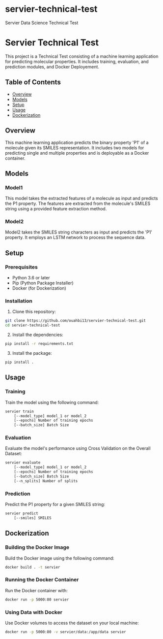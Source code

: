 # servier-technical-test
Servier Data Science Technical Test

# Servier Technical Test

This project is a Technical Test consisting of a machine learning application for predicting molecular properties. It includes training, evaluation, and prediction modules, and Docker Deployement.

## Table of Contents

- [Overview](#overview)
- [Models](#models)
- [Setup](#setup)
- [Usage](#usage)
- [Dockerization](#dockerization)

## Overview

This machine learning application predicts the binary property 'P1' of a molecule given its SMILES representation. It includes two models for predicting single and multiple properties and is deployable as a Docker container.

## Models

### Model1

This model takes the extracted features of a molecule as input and predicts the P1 property. The features are extracted from the molecule's SMILES string using a provided feature extraction method.

### Model2

Model2 takes the SMILES string characters as input and predicts the 'P1' property. It employs an LSTM network to process the sequence data.

<!-- ### Model3 (Optional)

An extension of Model1 or Model2 that predicts multiple properties (P1, P2, ..., P9) for a given molecule. -->

## Setup

### Prerequisites

- Python 3.6 or later
- Pip (Python Package Installer)
- Docker (for Dockerization)

### Installation

1. Clone this repository:

```bash
git clone https://github.com/ouahbi13/servier-technical-test.git
cd servier-technical-test
```

2. Install the dependencies:

```bash
pip install -r requirements.txt
```

3. Install the package:

```bash
pip install .
```

## Usage

### Training

Train the model using the following command:

```bash
servier train 
    [--model_type] model_1 or model_2
    [--epochs] Number of training epochs
    [--batch_size] Batch Size
```

### Evaluation

Evaluate the model's performance using Cross Validation on the Overall Dataset:

```bash
servier evaluate
    [--model_type] model_1 or model_2
    [--epochs] Number of training epochs
    [--batch_size] Batch Size
    [--n_splits] Number of splits
```

### Prediction

Predict the P1 property for a given SMILES string:

```bash
servier predict
    [--smiles] SMILES
```

## Dockerization

### Building the Docker Image

Build the Docker image using the following command:

```bash
docker build . -t servier
```

### Running the Docker Container

Run the Docker container with:

```bash
docker run -p 5000:80 servier
```

### Using Data with Docker

Use Docker volumes to access the dataset on your local machine:

```bash
docker run -p 5000:80 -v servier/data:/app/data servier
```